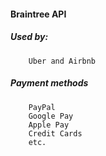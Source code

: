 #### Braintree API

##### Used by:

        Uber and Airbnb

##### Payment methods

        PayPal
        Google Pay
        Apple Pay
        Credit Cards
        etc.